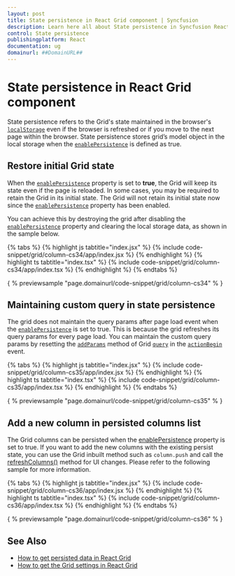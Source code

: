 ```yaml
---
layout: post
title: State persistence in React Grid component | Syncfusion
description: Learn here all about State persistence in Syncfusion React Grid component of Syncfusion Essential JS 2 and more.
control: State persistence 
publishingplatform: React
documentation: ug
domainurl: ##DomainURL##
---
```


# State persistence in React Grid component

State persistence refers to the Grid's state maintained in the browser's [`localStorage`](https://www.w3schools.com/html/html5_webstorage.asp#) even if the browser is refreshed or if you move to the next page within the browser.
State persistence stores grid’s model object in the local storage when the [`enablePersistence`](https://ej2.syncfusion.com/angular/documentation/api/grid/#enablepersistence) is defined as true.

## Restore initial Grid state

When the [`enablePersistence`](https://ej2.syncfusion.com/angular/documentation/api/grid/#enablepersistence) property is set to **true**, the Grid will keep its state even if the page is reloaded. In some cases, you may be required to retain the Grid in its initial state. The Grid will not retain its initial state now since the [`enablePersistence`](https://ej2.syncfusion.com/angular/documentation/api/grid/#enablepersistence) property has been enabled.

You can achieve this by destroying the grid after disabling the [`enablePersistence`](https://ej2.syncfusion.com/angular/documentation/api/grid/#enablepersistence) property and clearing the local storage data, as shown in the sample below.

{% tabs %}
{% highlight js tabtitle="index.jsx" %}
{% include code-snippet/grid/column-cs34/app/index.jsx %}
{% endhighlight %}
{% highlight ts tabtitle="index.tsx" %}
{% include code-snippet/grid/column-cs34/app/index.tsx %}
{% endhighlight %}
{% endtabs %}

{ % previewsample "page.domainurl/code-snippet/grid/column-cs34" % }

## Maintaining custom query in state persistence

The grid does not maintain the query params after page load event when the [`enablePersistence`](https://ej2.syncfusion.com/angular/documentation/api/grid/#enablepersistence) is set to true.
This is because the grid refreshes its query params for every page load. You can maintain the custom query params by resetting the [`addParams`](https://ej2.syncfusion.com/documentation/api/data/query/#addparams) method of Grid [`query`](https://ej2.syncfusion.com/angular/documentation/api/grid/#query) in the [`actionBegin`](https://ej2.syncfusion.com/angular/documentation/api/grid/#actionbegin) event.

{% tabs %}
{% highlight js tabtitle="index.jsx" %}
{% include code-snippet/grid/column-cs35/app/index.jsx %}
{% endhighlight %}
{% highlight ts tabtitle="index.tsx" %}
{% include code-snippet/grid/column-cs35/app/index.tsx %}
{% endhighlight %}
{% endtabs %}

{ % previewsample "page.domainurl/code-snippet/grid/column-cs35" % }

## Add a new column in persisted columns list

The Grid columns can be persisted when the [enablePersistence](https://ej2.syncfusion.com/angular/documentation/api/grid/#enablepersistence) property is set to true. If you want to add the new columns with the existing persist state, you can use the Grid inbuilt method such as `column.push` and call the [refreshColumns()](../../api/grid/#refreshcolumns) method for UI changes. Please refer to the following sample for more information.

{% tabs %}
{% highlight js tabtitle="index.jsx" %}
{% include code-snippet/grid/column-cs36/app/index.jsx %}
{% endhighlight %}
{% highlight ts tabtitle="index.tsx" %}
{% include code-snippet/grid/column-cs36/app/index.tsx %}
{% endhighlight %}
{% endtabs %}

{ % previewsample "page.domainurl/code-snippet/grid/column-cs36" % }

## See Also

* [How to get persisted data in React Grid](https://www.syncfusion.com/forums/145524/how-to-get-persisted-data-in-react-grid)
* [How to get the Grid settings in React Grid](https://www.syncfusion.com/forums/155698/how-to-get-the-grid-settings-in-react-grid)